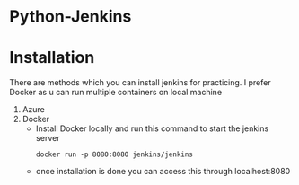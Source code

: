 # Python-Jenkins

# Installation

There are methods which you can install jenkins for practicing. I prefer Docker as u can run multiple containers on local machine
1. Azure
2. Docker
   - Install Docker locally and run this command to start the jenkins server
      ````console
      docker run -p 8080:8080 jenkins/jenkins
      ````
   - once installation is done you can access this through localhost:8080
   
